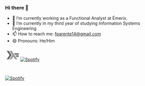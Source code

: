 ### Hi there 👋

- 🔭 I’m currently working as a Functional Analyst at Émerix.
- 🌱 I’m currently in my third year of studying Information Systems Engineering
- 📫 How to reach me: fparente14@gmail.com
- 😄 Pronouns: He/Him

<img align="left" alt="Haskell" width="50px"
src="https://raw.githubusercontent.com/github/explore/80688e429a7d4ef2fca1e82350fe8e3517d3494d/topics/haskell/haskell.png" />

<br>

[![Spotify](https://<vercel-domain>.vercel.app/api/spotify)](https://open.spotify.com/user/<fparente14>)

<br>

[![Spotify](https://fparente14.vercel.app/api/spotify)](https://open.spotify.com/user/fparente14)

<!--
**francoparente/francoparente** is a ✨ _special_ ✨ repository because its `README.md` (this file) appears on your GitHub profile.

Here are some ideas to get you started:


- 👯 I’m looking to collaborate on ...
- 🤔 I’m looking for help with ...
- 💬 Ask me about ...
- ⚡ Fun fact: ...
- 💼 ...
- 🎧
- 🎬
- 🎮
- ❤️

-->

